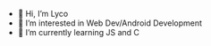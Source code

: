 - 👋 Hi, I’m Lyco
- 👀 I’m interested in Web Dev/Android Development
- 🌱 I’m currently learning JS and C 

<!---
 Pagod nako pls lang
--->
